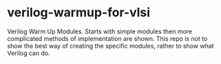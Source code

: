 # verilog-warmup-for-vlsi
Verilog Warm Up Modules. Starts with simple modules then more complicated methods of implementation are shown.
This repo is not to show the best way of creating the specific modules, rather to show what Verilog can do.
